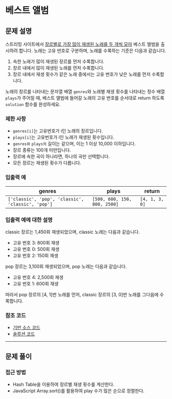 # 베스트 앨범

## 문제 설명

스트리밍 사이트에서 <u>장르별로 가장 많이 재생된 노래를 두 개씩 모아</u> 베스트 앨범을 출시하려 합니다. 노래는 고유 번호로 구분하며, 노래를 수록하는 기준은 다음과 같습니다.

1. 속한 노래가 많이 재생된 장르를 먼저 수록합니다.
1. 장르 내에서 많이 재생된 노래를 먼저 수록합니다.
1. 장르 내에서 재생 횟수가 같은 노래 중에서는 고유 번호가 낮은 노래를 먼저 수록합니다.

노래의 장르를 나타내는 문자열 배열 `genres`와 노래별 재생 횟수를 나타내는 정수 배열 `plays`가 주어질 때, 베스트 앨범에 들어갈 노래의 고유 번호를 순서대로 return 하도록 `solution` 함수를 완성하세요.

### 제한 사항

- `genres[i]`는 고유번호가 i인 노래의 장르입니다.
- `plays[i]`는 고유번호가 i인 노래가 재생된 횟수입니다.
- `genres와` `plays의` 길이는 같으며, 이는 1 이상 10,000 이하입니다.
- 장르 종류는 100개 미만입니다.
- 장르에 속한 곡이 하나라면, 하나의 곡만 선택합니다.
- 모든 장르는 재생된 횟수가 다릅니다.

### 입출력 예

|genres| plays | return|
|-------|-------|------|
| `['classic', 'pop', 'classic', 'classic', 'pop']` | `[500, 600, 150, 800, 2500]` | `[4, 1, 3, 0]` |

### 입출력 예에 대한 설명

classic 장르는 1,450회 재생되었으며, classic 노래는 다음과 같습니다.

- 고유 번호 3: 800회 재생
- 고유 번호 0: 500회 재생
- 고유 번호 2: 150회 재생

pop 장르는 3,100회 재생되었으며, pop 노래는 다음과 같습니다.

- 고유 번호 4: 2,500회 재생
- 고유 번호 1: 600회 재생

따라서 pop 장르의 [4, 1]번 노래를 먼저, classic 장르의 [3, 0]번 노래를 그다음에 수록합니다.

### 참조 코드

- [기반 소스 코드](src/before.js)
- [솔루션 코드](src/after.js)

-------

## 문제 풀이

### 접근 방법

- Hash Table을 이용하여 장르별 재생 횟수를 계산한다.
- JavaScript Array.sort()를 활용하여 play 수가 많은 순으로 정렬한다.
